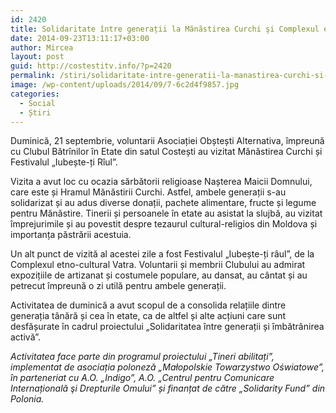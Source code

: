 ```yaml
---
id: 2420
title: Solidaritate între generații la Mănăstirea Curchi şi Complexul etno-cultural Vatra
date: 2014-09-23T13:11:17+03:00
author: Mircea
layout: post
guid: http://costestitv.info/?p=2420
permalink: /stiri/solidaritate-intre-generatii-la-manastirea-curchi-si-complexul-etno-cultural-vatra/
image: /wp-content/uploads/2014/09/7-6c2d4f9857.jpg
categories:
  - Social
  - Știri
---
```

Duminică, 21 septembrie, voluntarii Asociației Obștești Alternativa, împreună cu Clubul Bătrînilor în Etate din satul Costești au vizitat Mănăstirea Curchi și Festivalul „Iubește-ți Rîul”.<!--more-->

Vizita a avut loc cu ocazia sărbătorii religioase Nașterea Maicii Domnului, care este și Hramul Mănăstirii Curchi. Astfel, ambele generații s-au solidarizat și au adus diverse donații, pachete alimentare, fructe și legume pentru Mănăstire. Tinerii și persoanele în etate au asistat la slujbă, au vizitat împrejurimile și au povestit despre tezaurul cultural-religios din Moldova și importanța păstrării acestuia.

Un alt punct de vizită al acestei zile a fost Festivalul „Iubește-ți râul”, de la Complexul etno-cultural Vatra. Voluntarii și membrii Clubului au admirat expozițiile de artizanat și costumele populare, au dansat, au cântat și au petrecut împreună o zi utilă pentru ambele generații.

Activitatea de duminică a avut scopul de a consolida relațiile dintre generația tânără și cea în etate, ca de altfel și alte acțiuni care sunt desfășurate în cadrul proiectului „Solidaritatea între generații și îmbătrânirea activă”.

_Activitatea face parte din programul proiectului „Tineri abilitați”, implementat de asociația poloneză „Małopolskie Towarzystwo Oświatowe”, în parteneriat cu A.O. „Indigo”, A.O. „Centrul pentru Comunicare Internațională şi Drepturile Omului” și finanțat de către „Solidarity Fund” din Polonia._